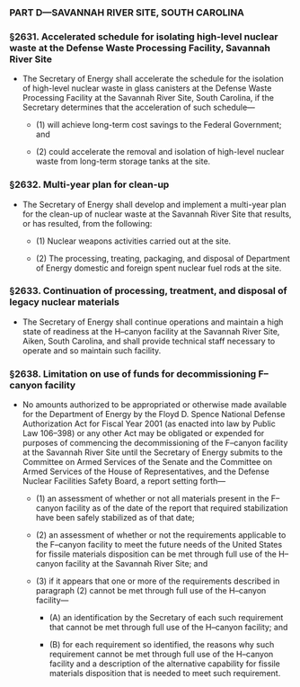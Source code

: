 ### PART D—SAVANNAH RIVER SITE, SOUTH CAROLINA

### §2631. Accelerated schedule for isolating high-level nuclear waste at the Defense Waste Processing Facility, Savannah River Site
* The Secretary of Energy shall accelerate the schedule for the isolation of high-level nuclear waste in glass canisters at the Defense Waste Processing Facility at the Savannah River Site, South Carolina, if the Secretary determines that the acceleration of such schedule—

  * (1) will achieve long-term cost savings to the Federal Government; and

  * (2) could accelerate the removal and isolation of high-level nuclear waste from long-term storage tanks at the site.

### §2632. Multi-year plan for clean-up
* The Secretary of Energy shall develop and implement a multi-year plan for the clean-up of nuclear waste at the Savannah River Site that results, or has resulted, from the following:

  * (1) Nuclear weapons activities carried out at the site.

  * (2) The processing, treating, packaging, and disposal of Department of Energy domestic and foreign spent nuclear fuel rods at the site.

### §2633. Continuation of processing, treatment, and disposal of legacy nuclear materials
* The Secretary of Energy shall continue operations and maintain a high state of readiness at the H–canyon facility at the Savannah River Site, Aiken, South Carolina, and shall provide technical staff necessary to operate and so maintain such facility.

### §2638. Limitation on use of funds for decommissioning F–canyon facility
* No amounts authorized to be appropriated or otherwise made available for the Department of Energy by the Floyd D. Spence National Defense Authorization Act for Fiscal Year 2001 (as enacted into law by Public Law 106–398) or any other Act may be obligated or expended for purposes of commencing the decommissioning of the F–canyon facility at the Savannah River Site until the Secretary of Energy submits to the Committee on Armed Services of the Senate and the Committee on Armed Services of the House of Representatives, and the Defense Nuclear Facilities Safety Board, a report setting forth—

  * (1) an assessment of whether or not all materials present in the F–canyon facility as of the date of the report that required stabilization have been safely stabilized as of that date;

  * (2) an assessment of whether or not the requirements applicable to the F–canyon facility to meet the future needs of the United States for fissile materials disposition can be met through full use of the H–canyon facility at the Savannah River Site; and

  * (3) if it appears that one or more of the requirements described in paragraph (2) cannot be met through full use of the H–canyon facility—

    * (A) an identification by the Secretary of each such requirement that cannot be met through full use of the H–canyon facility; and

    * (B) for each requirement so identified, the reasons why such requirement cannot be met through full use of the H–canyon facility and a description of the alternative capability for fissile materials disposition that is needed to meet such requirement.